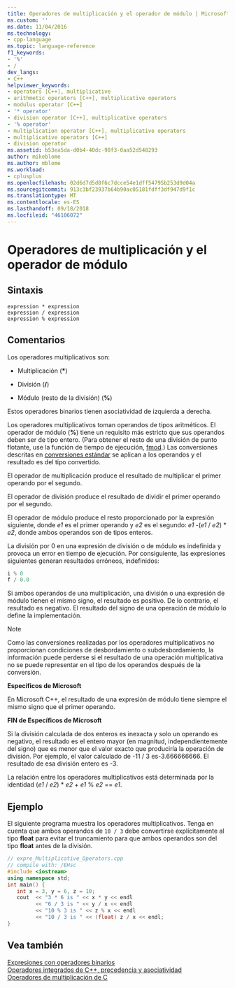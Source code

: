 ```yaml
---
title: Operadores de multiplicación y el operador de módulo | Microsoft Docs
ms.custom: ''
ms.date: 11/04/2016
ms.technology:
- cpp-language
ms.topic: language-reference
f1_keywords:
- '%'
- /
dev_langs:
- C++
helpviewer_keywords:
- operators [C++], multiplicative
- arithmetic operators [C++], multiplicative operators
- modulus operator [C++]
- '* operator'
- division operator [C++], multiplicative operators
- '% operator'
- multiplication operator [C++], multiplicative operators
- multiplicative operators [C++]
- division operator
ms.assetid: b53ea5da-d0b4-40dc-98f3-0aa52d548293
author: mikeblome
ms.author: mblome
ms.workload:
- cplusplus
ms.openlocfilehash: 02d6d7d5d8f6c7dcce54e1dff54795b253d9d04a
ms.sourcegitcommit: 913c3bf23937b64b90ac05181fdff3df947d9f1c
ms.translationtype: MT
ms.contentlocale: es-ES
ms.lasthandoff: 09/18/2018
ms.locfileid: "46106072"
---
```

# <a name="multiplicative-operators-and-the-modulus-operator"></a>Operadores de multiplicación y el operador de módulo

## <a name="syntax"></a>Sintaxis

```
expression * expression 
expression / expression 
expression % expression
```

## <a name="remarks"></a>Comentarios

Los operadores multiplicativos son:

- Multiplicación (<strong>\*</strong>)

- División (**/**)

- Módulo (resto de la división) (**%**)

Estos operadores binarios tienen asociatividad de izquierda a derecha.

Los operadores multiplicativos toman operandos de tipos aritméticos. El operador de módulo (**%**) tiene un requisito más estricto que sus operandos deben ser de tipo entero. (Para obtener el resto de una división de punto flotante, use la función de tiempo de ejecución, [fmod](../c-runtime-library/reference/fmod-fmodf.md).) Las conversiones descritas en [conversiones estándar](standard-conversions.md) se aplican a los operandos y el resultado es del tipo convertido.

El operador de multiplicación produce el resultado de multiplicar el primer operando por el segundo.

El operador de división produce el resultado de dividir el primer operando por el segundo.

El operador de módulo produce el resto proporcionado por la expresión siguiente, donde *e1* es el primer operando y *e2* es el segundo: *e1* -(*e1*  /  *e2*) \* *e2*, donde ambos operandos son de tipos enteros.

La división por 0 en una expresión de división o de módulo es indefinida y provoca un error en tiempo de ejecución. Por consiguiente, las expresiones siguientes generan resultados erróneos, indefinidos:

```cpp
i % 0
f / 0.0
```

Si ambos operandos de una multiplicación, una división o una expresión de módulo tienen el mismo signo, el resultado es positivo. De lo contrario, el resultado es negativo. El resultado del signo de una operación de módulo lo define la implementación.

> [!NOTE]
>  Como las conversiones realizadas por los operadores multiplicativos no proporcionan condiciones de desbordamiento o subdesbordamiento, la información puede perderse si el resultado de una operación multiplicativa no se puede representar en el tipo de los operandos después de la conversión.

**Específicos de Microsoft**

En Microsoft C++, el resultado de una expresión de módulo tiene siempre el mismo signo que el primer operando.

**FIN de Específicos de Microsoft**

Si la división calculada de dos enteros es inexacta y solo un operando es negativo, el resultado es el entero mayor (en magnitud, independientemente del signo) que es menor que el valor exacto que produciría la operación de división. Por ejemplo, el valor calculado de -11 / 3 es-3.666666666. El resultado de esa división entero es -3.

La relación entre los operadores multiplicativos está determinada por la identidad (*e1* / *e2*) \* *e2*  +  *e1* % *e2* == *e1*.

## <a name="example"></a>Ejemplo

El siguiente programa muestra los operadores multiplicativos. Tenga en cuenta que ambos operandos de `10 / 3` debe convertirse explícitamente al tipo **float** para evitar el truncamiento para que ambos operandos son del tipo **float** antes de la división.

```cpp
// expre_Multiplicative_Operators.cpp
// compile with: /EHsc
#include <iostream>
using namespace std;
int main() {
   int x = 3, y = 6, z = 10;
   cout  << "3 * 6 is " << x * y << endl
         << "6 / 3 is " << y / x << endl
         << "10 % 3 is " << z % x << endl
         << "10 / 3 is " << (float) z / x << endl;
}
```

## <a name="see-also"></a>Vea también

[Expresiones con operadores binarios](../cpp/expressions-with-binary-operators.md)<br/>
[Operadores integrados de C++, precedencia y asociatividad](../cpp/cpp-built-in-operators-precedence-and-associativity.md)<br/>
[Operadores de multiplicación de C](../c-language/c-multiplicative-operators.md)